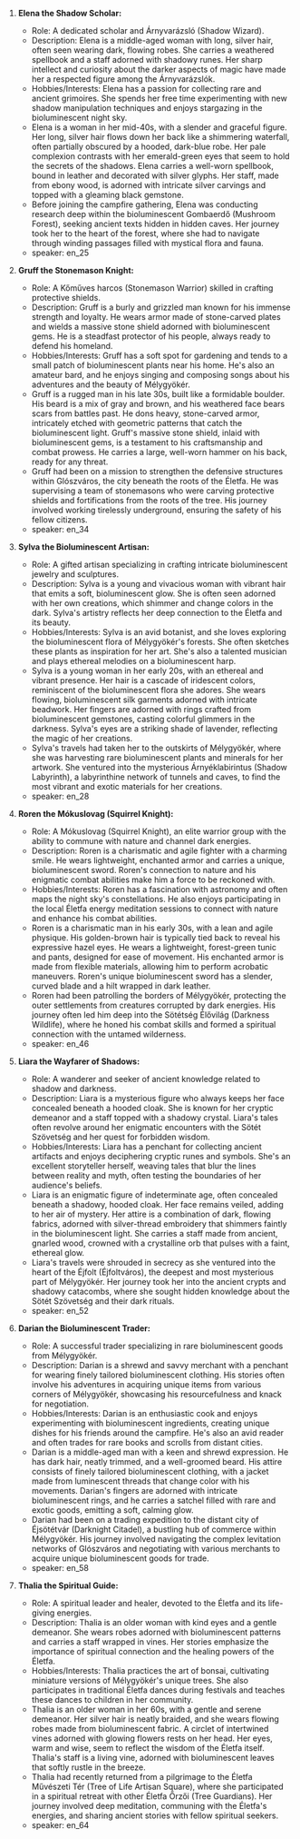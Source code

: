 1. **Elena the Shadow Scholar:**
    
    - Role: A dedicated scholar and Árnyvarázsló (Shadow Wizard).
    - Description: Elena is a middle-aged woman with long, silver hair, often seen wearing dark, flowing robes. She carries a weathered spellbook and a staff adorned with shadowy runes. Her sharp intellect and curiosity about the darker aspects of magic have made her a respected figure among the Árnyvarázslók.
    - Hobbies/Interests: Elena has a passion for collecting rare and ancient grimoires. She spends her free time experimenting with new shadow manipulation techniques and enjoys stargazing in the bioluminescent night sky.
    - Elena is a woman in her mid-40s, with a slender and graceful figure. Her long, silver hair flows down her back like a shimmering waterfall, often partially obscured by a hooded, dark-blue robe. Her pale complexion contrasts with her emerald-green eyes that seem to hold the secrets of the shadows. Elena carries a well-worn spellbook, bound in leather and decorated with silver glyphs. Her staff, made from ebony wood, is adorned with intricate silver carvings and topped with a gleaming black gemstone.
    - Before joining the campfire gathering, Elena was conducting research deep within the bioluminescent Gombaerdő (Mushroom Forest), seeking ancient texts hidden in hidden caves. Her journey took her to the heart of the forest, where she had to navigate through winding passages filled with mystical flora and fauna.
    - speaker: en_25
1. **Gruff the Stonemason Knight:**
    
    - Role: A Kőműves harcos (Stonemason Warrior) skilled in crafting protective shields.
    - Description: Gruff is a burly and grizzled man known for his immense strength and loyalty. He wears armor made of stone-carved plates and wields a massive stone shield adorned with bioluminescent gems. He is a steadfast protector of his people, always ready to defend his homeland.
    - Hobbies/Interests: Gruff has a soft spot for gardening and tends to a small patch of bioluminescent plants near his home. He's also an amateur bard, and he enjoys singing and composing songs about his adventures and the beauty of Mélygyökér.
    - Gruff is a rugged man in his late 30s, built like a formidable boulder. His beard is a mix of gray and brown, and his weathered face bears scars from battles past. He dons heavy, stone-carved armor, intricately etched with geometric patterns that catch the bioluminescent light. Gruff's massive stone shield, inlaid with bioluminescent gems, is a testament to his craftsmanship and combat prowess. He carries a large, well-worn hammer on his back, ready for any threat.
    - Gruff had been on a mission to strengthen the defensive structures within Glószváros, the city beneath the roots of the Életfa. He was supervising a team of stonemasons who were carving protective shields and fortifications from the roots of the tree. His journey involved working tirelessly underground, ensuring the safety of his fellow citizens.
    - speaker: en_34
1. **Sylva the Bioluminescent Artisan:**
    
    - Role: A gifted artisan specializing in crafting intricate bioluminescent jewelry and sculptures.
    - Description: Sylva is a young and vivacious woman with vibrant hair that emits a soft, bioluminescent glow. She is often seen adorned with her own creations, which shimmer and change colors in the dark. Sylva's artistry reflects her deep connection to the Életfa and its beauty.
    - Hobbies/Interests: Sylva is an avid botanist, and she loves exploring the bioluminescent flora of Mélygyökér's forests. She often sketches these plants as inspiration for her art. She's also a talented musician and plays ethereal melodies on a bioluminescent harp.
    - Sylva is a young woman in her early 20s, with an ethereal and vibrant presence. Her hair is a cascade of iridescent colors, reminiscent of the bioluminescent flora she adores. She wears flowing, bioluminescent silk garments adorned with intricate beadwork. Her fingers are adorned with rings crafted from bioluminescent gemstones, casting colorful glimmers in the darkness. Sylva's eyes are a striking shade of lavender, reflecting the magic of her creations.
    - Sylva's travels had taken her to the outskirts of Mélygyökér, where she was harvesting rare bioluminescent plants and minerals for her artwork. She ventured into the mysterious Árnyéklabirintus (Shadow Labyrinth), a labyrinthine network of tunnels and caves, to find the most vibrant and exotic materials for her creations.
    - speaker: en_28
1. **Roren the Mókuslovag (Squirrel Knight):**
    
    - Role: A Mókuslovag (Squirrel Knight), an elite warrior group with the ability to commune with nature and channel dark energies.
    - Description: Roren is a charismatic and agile fighter with a charming smile. He wears lightweight, enchanted armor and carries a unique, bioluminescent sword. Roren's connection to nature and his enigmatic combat abilities make him a force to be reckoned with.
    - Hobbies/Interests: Roren has a fascination with astronomy and often maps the night sky's constellations. He also enjoys participating in the local Életfa energy meditation sessions to connect with nature and enhance his combat abilities.
    - Roren is a charismatic man in his early 30s, with a lean and agile physique. His golden-brown hair is typically tied back to reveal his expressive hazel eyes. He wears a lightweight, forest-green tunic and pants, designed for ease of movement. His enchanted armor is made from flexible materials, allowing him to perform acrobatic maneuvers. Roren's unique bioluminescent sword has a slender, curved blade and a hilt wrapped in dark leather.
    - Roren had been patrolling the borders of Mélygyökér, protecting the outer settlements from creatures corrupted by dark energies. His journey often led him deep into the Sötétség Élővilág (Darkness Wildlife), where he honed his combat skills and formed a spiritual connection with the untamed wilderness.
    - speaker: en_46
1. **Liara the Wayfarer of Shadows:**
    
    - Role: A wanderer and seeker of ancient knowledge related to shadow and darkness.
    - Description: Liara is a mysterious figure who always keeps her face concealed beneath a hooded cloak. She is known for her cryptic demeanor and a staff topped with a shadowy crystal. Liara's tales often revolve around her enigmatic encounters with the Sötét Szövetség and her quest for forbidden wisdom.
    - Hobbies/Interests: Liara has a penchant for collecting ancient artifacts and enjoys deciphering cryptic runes and symbols. She's an excellent storyteller herself, weaving tales that blur the lines between reality and myth, often testing the boundaries of her audience's beliefs.
    - Liara is an enigmatic figure of indeterminate age, often concealed beneath a shadowy, hooded cloak. Her face remains veiled, adding to her air of mystery. Her attire is a combination of dark, flowing fabrics, adorned with silver-thread embroidery that shimmers faintly in the bioluminescent light. She carries a staff made from ancient, gnarled wood, crowned with a crystalline orb that pulses with a faint, ethereal glow.
    - Liara's travels were shrouded in secrecy as she ventured into the heart of the Éjfolt (Éjfoltváros), the deepest and most mysterious part of Mélygyökér. Her journey took her into the ancient crypts and shadowy catacombs, where she sought hidden knowledge about the Sötét Szövetség and their dark rituals.
    - speaker: en_52
1. **Darian the Bioluminescent Trader:**
    
    - Role: A successful trader specializing in rare bioluminescent goods from Mélygyökér.
    - Description: Darian is a shrewd and savvy merchant with a penchant for wearing finely tailored bioluminescent clothing. His stories often involve his adventures in acquiring unique items from various corners of Mélygyökér, showcasing his resourcefulness and knack for negotiation.
    - Hobbies/Interests: Darian is an enthusiastic cook and enjoys experimenting with bioluminescent ingredients, creating unique dishes for his friends around the campfire. He's also an avid reader and often trades for rare books and scrolls from distant cities.
    - Darian is a middle-aged man with a keen and shrewd expression. He has dark hair, neatly trimmed, and a well-groomed beard. His attire consists of finely tailored bioluminescent clothing, with a jacket made from luminescent threads that change color with his movements. Darian's fingers are adorned with intricate bioluminescent rings, and he carries a satchel filled with rare and exotic goods, emitting a soft, calming glow.
    - Darian had been on a trading expedition to the distant city of Éjsötétvár (Darknight Citadel), a bustling hub of commerce within Mélygyökér. His journey involved navigating the complex levitation networks of Glószváros and negotiating with various merchants to acquire unique bioluminescent goods for trade.
    - speaker: en_58
1. **Thalia the Spiritual Guide:**
    
    - Role: A spiritual leader and healer, devoted to the Életfa and its life-giving energies.
    - Description: Thalia is an older woman with kind eyes and a gentle demeanor. She wears robes adorned with bioluminescent patterns and carries a staff wrapped in vines. Her stories emphasize the importance of spiritual connection and the healing powers of the Életfa.
    - Hobbies/Interests: Thalia practices the art of bonsai, cultivating miniature versions of Mélygyökér's unique trees. She also participates in traditional Életfa dances during festivals and teaches these dances to children in her community.
    - Thalia is an older woman in her 60s, with a gentle and serene demeanor. Her silver hair is neatly braided, and she wears flowing robes made from bioluminescent fabric. A circlet of intertwined vines adorned with glowing flowers rests on her head. Her eyes, warm and wise, seem to reflect the wisdom of the Életfa itself. Thalia's staff is a living vine, adorned with bioluminescent leaves that softly rustle in the breeze.
    - Thalia had recently returned from a pilgrimage to the Életfa Művészeti Tér (Tree of Life Artisan Square), where she participated in a spiritual retreat with other Életfa Őrzői (Tree Guardians). Her journey involved deep meditation, communing with the Életfa's energies, and sharing ancient stories with fellow spiritual seekers.
    - speaker: en_64